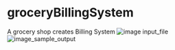 # groceryBillingSystem
A grocery shop creates Billing System
![image input_file](https://user-images.githubusercontent.com/35071160/120973465-98edc400-c78c-11eb-8f3d-ace159bfb7c1.png)
![image_sample_output](https://user-images.githubusercontent.com/35071160/120973494-a2772c00-c78c-11eb-8c50-6dfe04045bcd.png)

